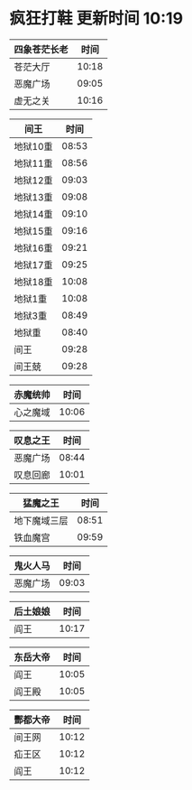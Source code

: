 # 疯狂打鞋 更新时间 10:19

| 四象苍茫长老   | 时间    |
|--------|-------|
| 苍茫大厅 | 10:18 |
| 恶魔广场 | 09:05 |
| 虚无之关 | 10:16 |

| 间王   | 时间    |
|--------|-------|
| 地狱10重 | 08:53 |
| 地狱11重 | 08:56 |
| 地狱12重 | 09:03 |
| 地狱13重 | 09:08 |
| 地狱14重 | 09:10 |
| 地狱15重 | 09:16 |
| 地狱16重 | 09:21 |
| 地狱17重 | 09:25 |
| 地狱18重 | 10:08 |
| 地狱1重 | 10:08 |
| 地狱3重 | 08:49 |
| 地狱重 | 08:40 |
| 间王 | 09:28 |
| 间王兢 | 09:28 |

| 赤魔统帅   | 时间    |
|--------|-------|
| 心之魔域 | 10:06 |

| 叹息之王   | 时间    |
|--------|-------|
| 恶魔广场 | 08:44 |
| 叹息回廊 | 10:01 |

| 猛魔之王   | 时间    |
|--------|-------|
| 地下魔域三层 | 08:51 |
| 铁血魔宫 | 09:59 |

| 鬼火人马   | 时间    |
|--------|-------|
| 恶魔广场 | 09:03 |

| 后土娘娘   | 时间    |
|--------|-------|
| 阎王 | 10:17 |

| 东岳大帝   | 时间    |
|--------|-------|
| 阎王 | 10:05 |
| 阎王殿 | 10:05 |

| 酆都大帝   | 时间    |
|--------|-------|
| 间王网 | 10:12 |
| 疝王区 | 10:12 |
| 阎王 | 10:12 |